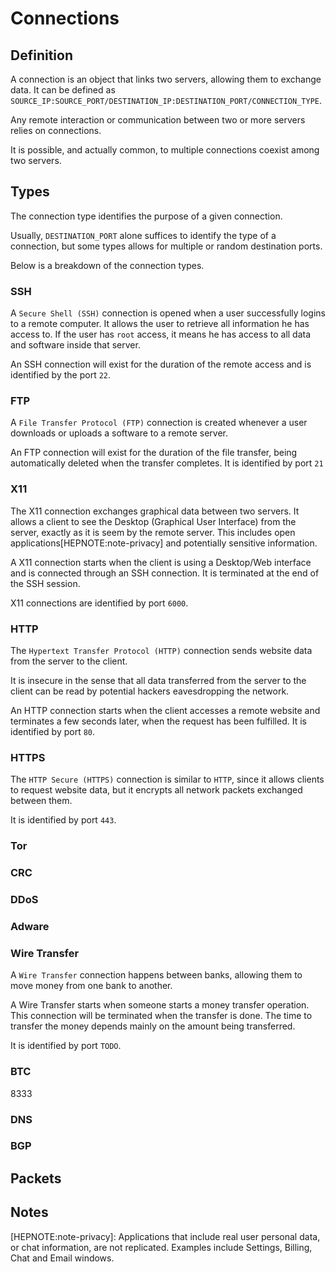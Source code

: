 # Connections

## Definition

A connection is an object that links two servers, allowing them to exchange data. It can be defined as  `SOURCE_IP:SOURCE_PORT/DESTINATION_IP:DESTINATION_PORT/CONNECTION_TYPE`.

Any remote interaction or communication between two or more servers relies on connections.

It is possible, and actually common, to multiple connections coexist among two servers.

## Types

The connection type identifies the purpose of a given connection.

Usually, `DESTINATION_PORT` alone suffices to identify the type of a connection, but some types allows for multiple or random destination ports.

Below is a breakdown of the connection types.

### SSH

A `Secure Shell (SSH)` connection is opened when a user successfully logins to a remote computer. It allows the user to retrieve all information he has access to. If the user has `root` access, it means he has access to all data and software inside that server.

An SSH connection will exist for the duration of the remote access and is identified by the port `22`.

### FTP

A `File Transfer Protocol (FTP)` connection is created whenever a user downloads or uploads a software to a remote server.

An FTP connection will exist for the duration of the file transfer, being automatically deleted when the transfer completes. It is identified by port `21`

### X11

The X11 connection exchanges graphical data between two servers. It allows a client to see the Desktop (Graphical User Interface) from the server, exactly as it is seem by the remote server. This includes open applications[HEPNOTE:note-privacy] and potentially sensitive information.

A X11 connection starts when the client is using a Desktop/Web interface and is connected through an SSH connection. It is terminated at the end of the SSH session. 

X11 connections are identified by port `6000`.

### HTTP

The `Hypertext Transfer Protocol (HTTP)` connection sends website data from the server to the client. 

It is insecure in the sense that all data transferred from the server to the client can be read by potential hackers eavesdropping the network.

An HTTP connection starts when the client accesses a remote website and terminates a few seconds later, when the request has been fulfilled. It is identified by port `80`.

### HTTPS

The `HTTP Secure (HTTPS)` connection is similar to `HTTP`, since it allows clients to request website data, but it encrypts all network packets exchanged between them.

It is identified by port `443`.

### Tor



### CRC

### DDoS

### Adware

### Wire Transfer

A `Wire Transfer` connection happens between banks, allowing them to move money from one bank to another.

A Wire Transfer starts when someone starts a money transfer operation. This connection will be terminated when the transfer is done. The time to transfer the money depends mainly on the amount being transferred.

It is identified by port `TODO`.

### BTC

8333

### DNS

### BGP

## Packets

## Notes

[HEPNOTE:note-privacy]: Applications that include real user personal data, or chat information, are not replicated. Examples include Settings, Billing, Chat and Email windows.